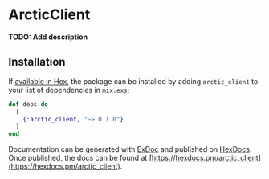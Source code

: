 # ArcticClient

**TODO: Add description**

## Installation

If [available in Hex](https://hex.pm/docs/publish), the package can be installed
by adding `arctic_client` to your list of dependencies in `mix.exs`:

```elixir
def deps do
  [
    {:arctic_client, "~> 0.1.0"}
  ]
end
```

Documentation can be generated with [ExDoc](https://github.com/elixir-lang/ex_doc)
and published on [HexDocs](https://hexdocs.pm). Once published, the docs can
be found at [https://hexdocs.pm/arctic_client](https://hexdocs.pm/arctic_client).

